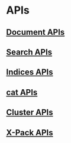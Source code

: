 # APIs

## [Document APIs](https://www.elastic.co/guide/en/elasticsearch/reference/6.0/docs.html)

## [Search APIs](https://www.elastic.co/guide/en/elasticsearch/reference/6.0/search.html)
## [Indices APIs](https://www.elastic.co/guide/en/elasticsearch/reference/6.0/indices.html)
## [cat APIs](https://www.elastic.co/guide/en/elasticsearch/reference/6.0/cat.html)
## [Cluster APIs]()

## [X-Pack APIs]() 
